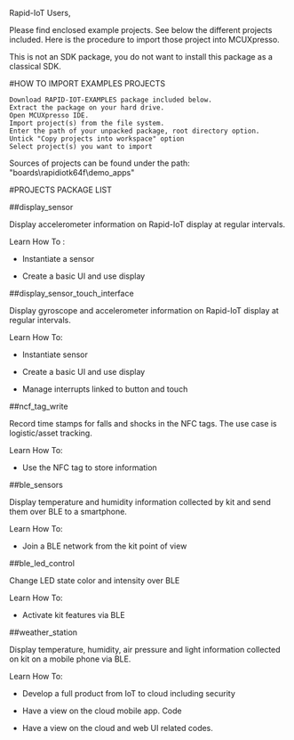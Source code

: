 Rapid-IoT Users,

 

Please find enclosed example projects. See below the different projects included. Here is the procedure to import those project into MCUXpresso.

This is not an SDK package, you do not want to install this package as a classical SDK.

 
#HOW TO IMPORT EXAMPLES PROJECTS

    Download RAPID-IOT-EXAMPLES package included below.
    Extract the package on your hard drive.
    Open MCUXpresso IDE.
    Import project(s) from the file system.
    Enter the path of your unpacked package, root directory option.
    Untick "Copy projects into workspace" option
    Select project(s) you want to import

 

Sources of projects can be found under the path: "boards\rapidiotk64f\demo_apps"

 
#PROJECTS PACKAGE LIST

##display_sensor

Display accelerometer information on Rapid-IoT display at regular intervals.

Learn How To :

- Instantiate a sensor

- Create a basic UI and use display

 

##display_sensor_touch_interface

Display gyroscope and accelerometer information on Rapid-IoT display at regular intervals.

Learn How To:

- Instantiate sensor

- Create a basic UI and use display

- Manage interrupts linked to button and touch

 

##ncf_tag_write

Record time stamps for falls and shocks in the NFC tags. The use case is logistic/asset tracking.

Learn How To:

- Use the NFC tag to store information

 
##ble_sensors

Display temperature and humidity information collected by kit and send them over BLE to a smartphone.

Learn How To:

- Join a BLE network from the kit point of view

 

##ble_led_control

Change LED state color and intensity over BLE

Learn How To:

- Activate kit features via BLE

 

##weather_station

Display temperature, humidity, air pressure and light information collected on kit on a mobile phone via BLE.

Learn How To:

- Develop a full product from IoT to cloud including security

- Have a view on the cloud mobile app. Code

- Have a view on the cloud and web UI related codes.

